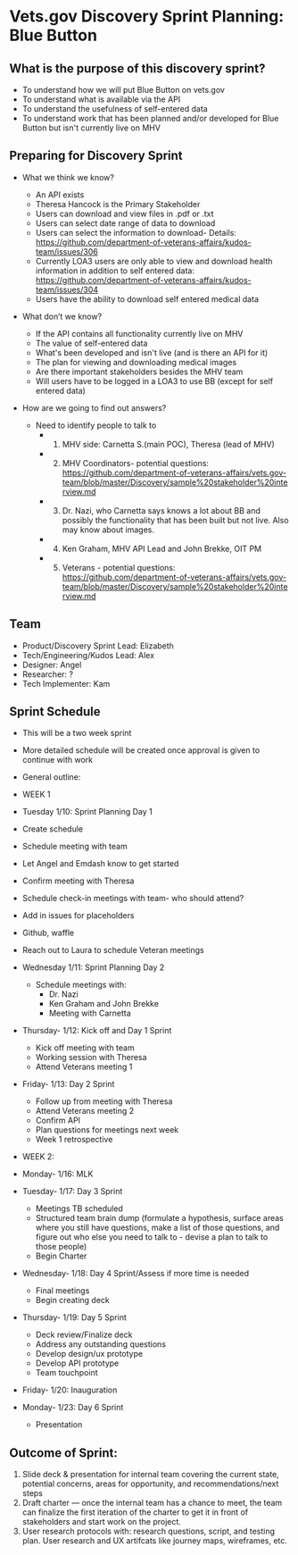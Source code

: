# Vets.gov Discovery Sprint Planning: Blue Button

## What is the purpose of this discovery sprint?
 
- To understand how we will put Blue Button on vets.gov
- To understand what is available via the API
- To understand the usefulness of self-entered data
- To understand work that has been planned and/or developed for Blue Button but isn't currently live on MHV

## Preparing for Discovery Sprint
- What we think we know?
     - An API exists
     - Theresa Hancock is the Primary Stakeholder
     - Users can download and view files in .pdf or .txt
     - Users can select date range of data to download
     - Users can select the information to download- Details:  https://github.com/department-of-veterans-affairs/kudos-team/issues/306
     - Currently LOA3 users are only able to view and download health information in addition to self entered data:  https://github.com/department-of-veterans-affairs/kudos-team/issues/304
     - Users have the ability to download self entered medical data 
     
- What don’t we know? 
     - If the API contains all functionality currently live on MHV
     - The value of self-entered data
     - What's been developed and isn't live (and is there an API for it)
     - The plan for viewing and downloading medical images
     - Are there important stakeholders besides the MHV team
     - Will users have to be logged in a LOA3 to use BB (except for self entered data) 
        
      
- How are we going to find out answers?
     - Need to identify people to talk to
          - 1. MHV side: Carnetta S.(main POC), Theresa (lead of MHV)
          - 2. MHV Coordinators- potential questions:  https://github.com/department-of-veterans-affairs/vets.gov-team/blob/master/Discovery/sample%20stakeholder%20interview.md
          - 3. Dr. Nazi, who Carnetta says knows a lot about BB and possibly the functionality that has been built but not live.  Also may know about images.
          - 4. Ken Graham, MHV API Lead and John Brekke, OIT PM
          - 5. Veterans - potential questions:  https://github.com/department-of-veterans-affairs/vets.gov-team/blob/master/Discovery/sample%20stakeholder%20interview.md
          
## Team 

- Product/Discovery Sprint Lead: Elizabeth
- Tech/Engineering/Kudos Lead: Alex
- Designer: Angel  
- Researcher: ? 
- Tech Implementer: Kam 

## Sprint Schedule

- This will be a two week sprint
- More detailed schedule will be created once approval is given to continue with work
- General outline:

- WEEK 1
- Tuesday 1/10: Sprint Planning Day 1
-	Create schedule
  -	Schedule meeting with team
  -	Let Angel and Emdash know to get started
  -	Confirm meeting with Theresa
  -	Schedule check-in meetings with team- who should attend?
  -	Add in issues for placeholders
  -	Github, waffle
  -	Reach out to Laura to schedule Veteran meetings
  
- Wednesday 1/11: Sprint Planning Day 2
  -	Schedule meetings with:
    - Dr. Nazi
    - Ken Graham and John Brekke
    - Meeting with Carnetta

- Thursday- 1/12: Kick off and Day 1 Sprint
  -	Kick off meeting with team
  -	Working session with Theresa
  -	Attend Veterans meeting 1

- Friday- 1/13: Day 2 Sprint
  -	Follow up from meeting with Theresa
  -	Attend Veterans meeting 2
  -	Confirm API
  -	Plan questions for meetings next week
  -	Week 1 retrospective

- WEEK 2:

- Monday- 1/16: MLK

- Tuesday- 1/17: Day 3 Sprint
  -	Meetings TB scheduled
  -	Structured team brain dump (formulate a hypothesis, surface areas where you still have questions, make a list of those questions, and figure out who else you need to talk to - devise a plan to talk to those people)
  -	Begin Charter

- Wednesday- 1/18: Day 4 Sprint/Assess if more time is needed
  -	Final meetings
  -	Begin creating deck

- Thursday- 1/19: Day 5 Sprint
  -	Deck review/Finalize deck
  -	Address any outstanding questions
  -	Develop design/ux prototype
  -	Develop API prototype
  -	Team touchpoint

- Friday- 1/20: Inauguration

- Monday- 1/23: Day 6 Sprint
  -	Presentation

    

## Outcome of Sprint:  
 1. Slide deck & presentation for internal team covering the current state, potential concerns, areas for opportunity, and recommendations/next steps  
 2. Draft charter — once the internal team has a chance to meet, the team can finalize the first iteration of the charter to get it in front of stakeholders and start work on the project.   
 3. User research protocols with: research questions, script, and testing plan.  User research and UX artifcats like journey maps, wireframes, etc.  
